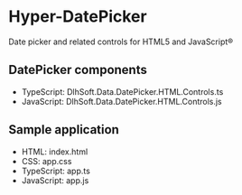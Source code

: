 ﻿# Hyper-DatePicker
Date picker and related controls for HTML5 and JavaScript®

## DatePicker components

* TypeScript: DlhSoft.Data.DatePicker.HTML.Controls.ts
* JavaScript: DlhSoft.Data.DatePicker.HTML.Controls.js

## Sample application

* HTML:       index.html
* CSS:        app.css
* TypeScript: app.ts
* JavaScript: app.js
